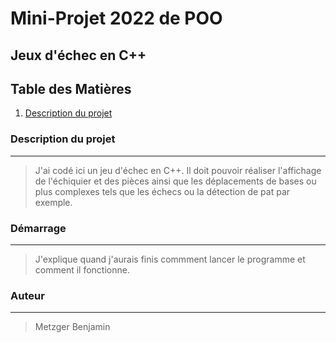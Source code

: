 # Mini-Projet 2022 de POO
## Jeux d'échec en C++

## Table des Matières
1. [Description du projet](#description-du-projet)

### Description du projet
***
>J'ai codé ici un jeu d'échec en C++. Il doit pouvoir réaliser l'affichage de l'échiquier et des pièces ainsi que les déplacements de bases ou plus complexes tels que les échecs ou la détection de pat par exemple.


### Démarrage
***
>J'explique quand j'aurais finis commment lancer le programme et comment il fonctionne. 

### Auteur
***
>Metzger Benjamin

